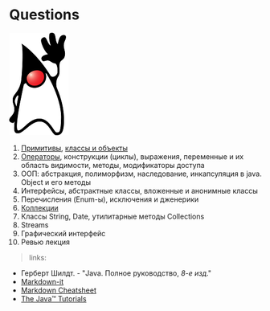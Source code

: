 # Questions
![](https://github.com/maks-1987/JavaNotes/blob/master/resources/java1.png)
1. [Примитивы](https://github.com/maks-1987/JavaNotes/blob/master/Question%201.md), [классы и объекты](https://github.com/maks-1987/JavaNotes/blob/master/Question%201.md#%D0%9A%D0%BB%D0%B0%D1%81%D1%81%D1%8B)
2. [Операторы](https://github.com/maks-1987/JavaNotes/blob/master/Question%202.md), конструкции (циклы), выражения, переменные и их область видимости, методы, модификаторы доступа
3. ООП: абстракция, полиморфизм, наследование, инкапсуляция в java. Оbject и его методы
4. Интерфейсы, абстрактные классы, вложенные и анонимные классы 
5. Перечисления (Enum-ы), исключения и дженерики
6. [Коллекции](https://github.com/maks-1987/JavaNotes/blob/master/Question%206.md)
7. Классы String, Date, утилитарные методы Collections
8. Streams
9. Графический интерфейс 
10. Ревью лекция
> links:
- Герберт Шилдт. -  "Java. Полное руководство, *8-е изд*."
- [Markdown-it](https://markdown-it.github.io/)
- [Markdown Cheatsheet](https://github.com/adam-p/markdown-here/wiki/Markdown-Cheatsheet#tables)
- [The Java™ Tutorials](https://docs.oracle.com/javase/tutorial/index.html)
